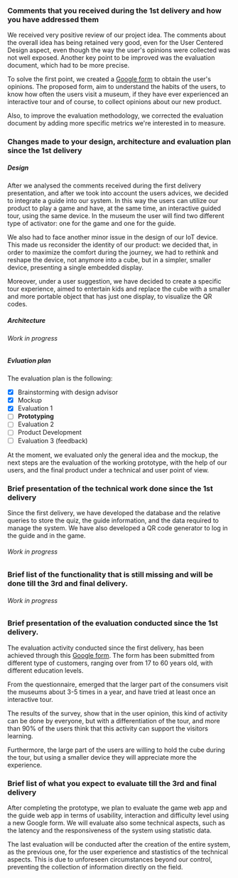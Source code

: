 ### Comments that you received during the 1st delivery and how you have addressed them

We received very positive review of our project idea. The comments about the overall idea has being retained very good, even for the User Centered Design aspect, even though the way the user's opinions were collected was not well exposed.
Another key point to be improved was the evaluation document, which had to be more precise.

To solve the first point, we created a [Google form](https://forms.gle/j8imT1uCAk1TxU6y6) to obtain the user's opinions. 
The proposed form, aim to understand the habits of the users, to know how often the users visit a museum, if they have ever experienced an interactive tour and of course, to collect opinions about our new product.

Also, to improve the evaluation methodology, we corrected the evaluation document by adding more specific metrics we're interested in to measure.


### Changes made to your design, architecture and evaluation plan since the 1st delivery

##### Design
After we analysed the comments received during the first delivery presentation, and after we took into account the users advices, we decided to integrate a guide into our system. 
In this way the users can utilize our product to play a game and have, at the same time, an interactive guided tour, using the same device. 
In the museum the user will find two different type of activator: one for the game and one for the guide.

We also had to face another minor issue in the design of our IoT device. This made us reconsider the identity of our product: we decided that, in order to maximize the comfort during the journey, we had to rethink and reshape the device, not anymore into a cube, but in a simpler, smaller device, presenting a single embedded display.

Moreover, under a user suggestion, we have decided to create a specific tour experience, aimed to entertain kids and replace the cube with a smaller and more portable object that has just one display, to visualize the QR codes.

##### Architecture

###### Work in progress

##### Evluation plan 

The evaluation plan is the following:

- [X] Brainstorming with design advisor
- [X] Mockup
- [X] Evaluation 1
- [ ] **Prototyping**
- [ ] Evaluation 2
- [ ] Product Development
- [ ] Evaluation 3 (feedback)

At the moment, we evaluated only the general idea and the mockup, the next steps are the evaluation of the working prototype, with the help of our users, and the final product under a technical and user point of view.

### Brief presentation of the technical work done since the 1st delivery

Since the first delivery, we have developed the database and the relative queries to store the quiz, the guide information, and the data required to manage the system.
We have also developed a QR code generator to log in the guide and in the game.

###### Work in progress


### Brief list of the functionality that is still missing and will be done till the 3rd and final delivery.

###### Work in progress


### Brief presentation of the evaluation conducted since the 1st delivery.

The evaluation activity conducted since the first delivery, has been achieved through this [Google form](https://forms.gle/j8imT1uCAk1TxU6y6).
The form has been submitted from different type of customers, ranging over from 17 to 60 years old, with different education levels.
 
From the questionnaire, emerged that the larger part of the consumers visit the museums about 3-5 times in a year, and have tried at least once an interactive tour.

The results of the survey, show that in the user opinion, this kind of activity can be done by everyone, but with a differentiation of the tour, and more than 90% of the users think that this activity can support the visitors learning.

Furthermore, the large part of the users are willing to hold the cube during the tour, but using a smaller device they will appreciate more the experience.


### Brief list of what you expect to evaluate till the 3rd and final delivery
 
After completing the prototype, we plan to evaluate the game web app and the guide web app in terms of
usability, interaction and difficulty level using a new Google form.
We will evaluate also some technical aspects, such as the latency and the responsiveness of the system using statistic data.

The last evaluation will be conducted after the creation of the entire system, as the previous one, for the user experience and stastistics of the technical aspects. This is due to unforeseen circumstances beyond our control, preventing the collection of information directly on the field.

